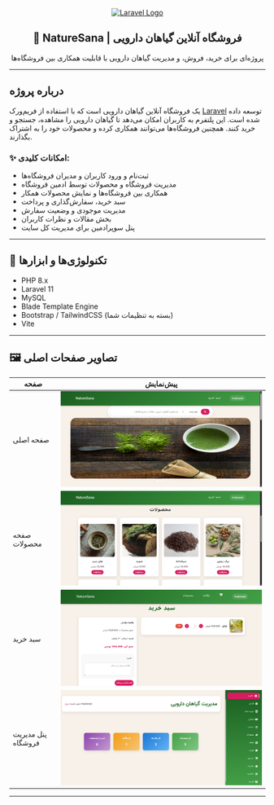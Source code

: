 <p align="center">
    <a href="#" target="_blank">
        <img src="https://raw.githubusercontent.com/laravel/art/master/logo-lockup/5%20SVG/2%20CMYK/1%20Full%20Color/laravel-logolockup-cmyk-red.svg" width="300" alt="Laravel Logo">
    </a>
</p>

<h2 align="center">🌿 NatureSana | فروشگاه آنلاین گیاهان دارویی</h2>

<p align="center">
    پروژه‌ای برای خرید، فروش، و مدیریت گیاهان دارویی با قابلیت همکاری بین فروشگاه‌ها
</p>

---

## درباره پروژه

 یک فروشگاه آنلاین گیاهان دارویی است که با استفاده از فریم‌ورک [Laravel](https://laravel.com) توسعه داده شده است. این پلتفرم به کاربران امکان می‌دهد تا گیاهان دارویی را مشاهده، جستجو و خرید کنند. همچنین فروشگاه‌ها می‌توانند همکاری کرده و محصولات خود را به اشتراک بگذارند.

### ✨ امکانات کلیدی:

- ثبت‌نام و ورود کاربران و مدیران فروشگاه‌ها
- مدیریت فروشگاه و محصولات توسط ادمین فروشگاه
- همکاری بین فروشگاه‌ها و نمایش محصولات همکار
- سبد خرید، سفارش‌گذاری و پرداخت
- مدیریت موجودی و وضعیت سفارش
- بخش مقالات و نظرات کاربران
- پنل سوپرادمین برای مدیریت کل سایت

---

## 🔧 تکنولوژی‌ها و ابزارها

- PHP 8.x
- Laravel 11
- MySQL
- Blade Template Engine
- Bootstrap / TailwindCSS (بسته به تنظیمات شما)
- Vite

---

## 🖼️ تصاویر صفحات اصلی

| صفحه | پیش‌نمایش |
|------|-----------|
| صفحه اصلی | ![صفحه اصلی](screenshots/homepage.png) |
| صفحه محصولات | ![محصولات](screenshots/products.png) |
| سبد خرید | ![سبد خرید](screenshots/cart.png) |
| پنل مدیریت فروشگاه | ![پنل فروشگاه](screenshots/store-admin.png) |



---


